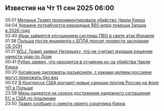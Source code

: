 <h2>Известия на Чт 11 сен 2025 06:00</h2><!--2025-09-11 05:01:36-->
<div class="rssn">
  <div><span class="smaller gray hspace">05:01</span> <a class="nodecor" href="https://news.rambler.ru/world/55282448-melanya-tramp-prokommentirovala-ubiystvo-charli-kirka/">Меланья Трамп прокомментировала убийство Чарли Кирка</a></div>
</div>
<div class="rssn">
  <div><span class="smaller gray hspace">04:04</span> <a class="nodecor" href="https://news.rambler.ru/world/55276781-ukraine-potrebuyutsya-rekordnye-60-mlrd-pomoschi-zapada-v-2026-godu/">Украине потребуются рекордные $60 млрд помощи Запада в 2026 году</a></div>
</div>
<div class="rssn">
  <div><span class="smaller gray hspace">02:40</span> <a class="nodecor" href="https://news.rambler.ru/world/55282308-irak-zaymetsya-uluchsheniem-sistemy-pvo-v-svete-atak-izrailya/">Ирак займется улучшением системы ПВО в свете атак Израиля</a></div>
</div>
<div class="rssn">
  <div><span class="smaller gray hspace">01:38</span> <a class="nodecor" href="https://news.rambler.ru/world/55282263-polsha-posle-intsidenta-s-bpla-prosit-provesti-zasedanie-sb-oon/">Польша после инцидента с БПЛА просит провести заседание СБ ООН</a></div>
</div>
<div class="rssn">
  <div><span class="smaller gray hspace">01:21</span> <a class="nodecor" href="https://news.rambler.ru/world/55282241-wsj-tramp-zayavil-netanyahu-chto-ne-schitaet-mudrym-reshenie-nanesti-udar-po-dohe/">WSJ: Трамп заявил Нетаньяху, что не считает мудрым решение нанести удар по Дохе</a></div>
</div>
<div class="rssn">
  <div><span class="smaller gray hspace">00:41</span> <a class="nodecor" href="https://news.rambler.ru/world/55282202-rubio-zayavil-chto-nahoditsya-v-otchayanii-iz-za-ubiystva-charli-kirka/">Рубио заявил, что находится в отчаянии из-за убийства Чарли Кирка</a></div>
</div>
<div class="rssn">
  <div><span class="smaller gray hspace">00:20</span> <a class="nodecor" href="https://news.rambler.ru/world/55282171-kitayskie-diplomaty-razyasnili-s-kakimi-tselyami-rossiyane-mogut-priezzhat-bez-viz/">Китайские дипломаты разъяснили, с какими целями россияне могут приезжать без виз</a></div>
</div>
<div class="rssn">
  <div><span class="smaller gray hspace">00:02</span> <a class="nodecor" href="https://news.rambler.ru/world/55280046-v-kongresse-ssha-izuchayut-novye-sanktsii-protiv-rossii-na-fone-chp-v-polshe/">В Конгрессе США изучают новые санкции против России на фоне ЧП в Польше</a></div>
</div>
<div class="rssn">
  <div><span class="smaller gray hspace">23:58</span> <a class="nodecor" href="https://news.rambler.ru/world/55276844-merts-nadeetsya-na-skoroe-dostizhenie-nadezhnogo-soglasheniya-es-i-ssha-po-poshlinam/">Мерц надеется на скорое достижение надежного соглашения ЕС и США по пошлинам</a></div>
</div>
<div class="rssn">
  <div><span class="smaller gray hspace">23:50</span> <a class="nodecor" href="https://news.rambler.ru/world/55282071-tramp-soobschil-o-smerti-svoego-soratnika-kirka/">Трамп сообщил о смерти своего соратника Кирка</a></div>
</div>